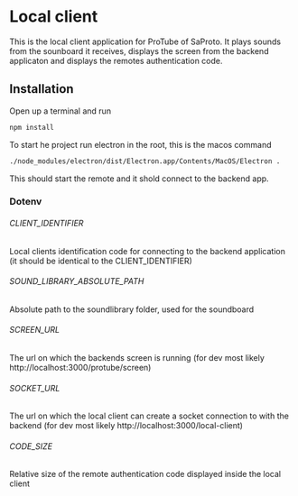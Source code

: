 # Local client
This is the local client application for ProTube of SaProto. It plays sounds from the sounboard it receives, displays the screen from the backend applicaton and displays the remotes authentication code.

## Installation
Open up a terminal and run 
```sh
npm install
```
To start he project run electron in the root, this is the macos command
```sh
./node_modules/electron/dist/Electron.app/Contents/MacOS/Electron .
```
This should start the remote and it shold connect to the backend app.

### Dotenv
###### CLIENT_IDENTIFIER
Local clients identification code for connecting to the backend application (it should be identical to the CLIENT_IDENTIFIER)
###### SOUND_LIBRARY_ABSOLUTE_PATH
Absolute path to the soundlibrary folder, used for the soundboard
###### SCREEN_URL
The url on which the backends screen is running (for dev most likely http://localhost:3000/protube/screen)
###### SOCKET_URL
The url on which the local client can create a socket connection to with the backend (for dev most likely http://localhost:3000/local-client)
###### CODE_SIZE
Relative size of the remote authentication code displayed inside the local client